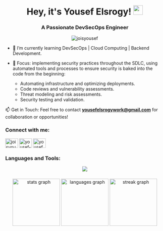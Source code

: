 <h1 align="center"> Hey, it's Yousef Elsrogy! <img src="https://github.com/TheDudeThatCode/TheDudeThatCode/blob/master/Assets/Hi.gif" width="30" height="30"></img> </h1>
<h3 align="center">A Passionate DevSecOps Engineer</h3>

<p align="center"> <img src="https://komarev.com/ghpvc/?username=joisyousef&label=Profile%20views&color=0e75b6&style=flat" alt="joisyousef" /> </p>

- 🌱 I’m currently learning DevSecOps | Cloud Computing | Backend Development.
- 🔧 Focus: implementing security practices throughout the SDLC, using automated tools and processes to ensure security is baked into the code from the beginning:
  
  * Automating infrastructure and optimizing deployments.
  * Code reviews and vulnerability assessments.
  * Threat modeling and risk assessments.
  * Security testing and validation.

📫 Get in Touch: Feel free to contact **yousefelsrogywork@gmail.com** for collaboration or opportunities!

<h3 align="left">Connect with me:</h3>
<p align="left">
<a href="https://twitter.com/joisyousef" target="_blank"><img align="center" src="https://raw.githubusercontent.com/rahuldkjain/github-profile-readme-generator/master/src/images/icons/Social/twitter.svg" alt="joisyousef" height="30" width="40" /></a>
<a href="https://linkedin.com/in/yousef-elsrogy-2298a4245" target="blank"><img align="center" src="https://raw.githubusercontent.com/rahuldkjain/github-profile-readme-generator/master/src/images/icons/Social/linked-in-alt.svg" alt="yousef-elsrogy-2298a4245" height="30" width="40" /></a>
<a href="https://instagram.com/yousef.rramadan" target="blank"><img align="center" src="https://raw.githubusercontent.com/rahuldkjain/github-profile-readme-generator/master/src/images/icons/Social/instagram.svg" alt="yousef.ramadann" height="30" width="40" /></a>
</p>

<h3 align="left">Languages and Tools:</h3>
<p align="center">
  <a href="https://skillicons.dev">
    <img src="https://skillicons.dev/icons?i=aws,azure,gcp,bash,py,cpp,java,html,css,js,nodejs,go,linux,redhat,gitlab,git,github,nginx,obsidian,mysql,mongodb,docker,kubernetes,openshift,jenkins,githubactions,ansible,terraform,prometheus,grafana &perline=11" />
  </a>
</p>

###

<div align="center">
  <img src="https://github-readme-stats.vercel.app/api?username=joisyousef&hide_title=false&hide_rank=false&show_icons=true&include_all_commits=true&count_private=true&disable_animations=false&theme=dark&locale=en&hide_border=false" height="150" alt="stats graph"  />
  <img src="https://github-readme-stats.vercel.app/api/top-langs?username=joisyousef&locale=en&hide_title=false&layout=compact&card_width=320&langs_count=5&theme=dark&hide_border=false" height="150" alt="languages graph"  />
    <img src="https://streak-stats.demolab.com?user=joisyousef&locale=en&mode=daily&theme=dark&hide_border=false&border_radius=5&order=3" height="150" alt="streak graph" />
</div>

###
